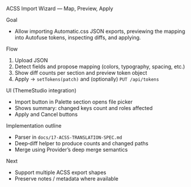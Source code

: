 ACSS Import Wizard — Map, Preview, Apply

Goal
- Allow importing Automatic.css JSON exports, previewing the mapping into Autofuse tokens, inspecting diffs, and applying.

Flow
1) Upload JSON
2) Detect fields and propose mapping (colors, typography, spacing, etc.)
3) Show diff counts per section and preview token object
4) Apply → `setTokens(patch)` and (optionally) `PUT /api/tokens`

UI (ThemeStudio integration)
- Import button in Palette section opens file picker
- Shows summary: changed keys count and roles affected
- Apply and Cancel buttons

Implementation outline
- Parser in `docs/17-ACSS-TRANSLATION-SPEC.md`
- Deep‑diff helper to produce counts and changed paths
- Merge using Provider’s deep merge semantics

Next
- Support multiple ACSS export shapes
- Preserve notes / metadata where available

